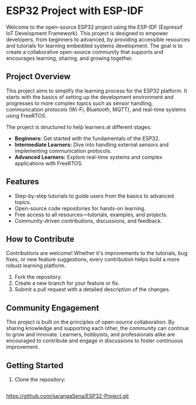 # ESP32 Project with ESP-IDF

Welcome to the open-source ESP32 project using the ESP-IDF (Espressif IoT Development Framework). This project is designed to empower developers, from beginners to advanced, by providing accessible resources and tutorials for learning embedded systems development. The goal is to create a collaborative open-source community that supports and encourages learning, sharing, and growing together.

## Project Overview

This project aims to simplify the learning process for the ESP32 platform. It starts with the basics of setting up the development environment and progresses to more complex topics such as sensor handling, communication protocols (Wi-Fi, Bluetooth, MQTT), and real-time systems using FreeRTOS.

The project is structured to help learners at different stages:
- **Beginners:** Get started with the fundamentals of the ESP32.
- **Intermediate Learners:** Dive into handling external sensors and implementing communication protocols.
- **Advanced Learners:** Explore real-time systems and complex applications with FreeRTOS.

## Features

- Step-by-step tutorials to guide users from the basics to advanced topics.
- Open-source code repositories for hands-on learning.
- Free access to all resources—tutorials, examples, and projects.
- Community-driven contributions, discussions, and feedback.

## How to Contribute

Contributions are welcome! Whether it's improvements to the tutorials, bug fixes, or new feature suggestions, every contribution helps build a more robust learning platform.

1. Fork the repository.
2. Create a new branch for your feature or fix.
3. Submit a pull request with a detailed description of the changes.

## Community Engagement

This project is built on the principles of open-source collaboration. By sharing knowledge and supporting each other, the community can continue to grow and innovate. Learners, hobbyists, and professionals alike are encouraged to contribute and engage in discussions to foster continuous improvement.

## Getting Started

1. Clone the repository:  
   ```bash
 https://github.com/sarangaSena/ESP32-Project.git
